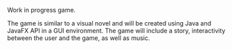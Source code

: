 Work in progress game.

The game is similar to a visual novel and will be created using Java and JavaFX API in a GUI environment. The game will include
a story, interactivity between the user and the game, as well as music.
